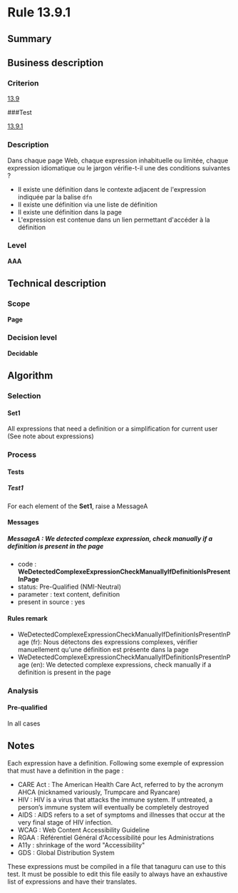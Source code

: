 # Rule 13.9.1

## Summary

## Business description

### Criterion

[13.9](http://references.modernisation.gouv.fr/rgaa/criteres.html#crit-13-9)

###Test

[13.9.1](http://references.modernisation.gouv.fr/rgaa/criteres.html#test-13-9-1)

### Description

Dans chaque page Web, chaque expression inhabituelle ou limit&eacute;e, chaque expression idiomatique ou le jargon v&eacute;rifie-t-il une des conditions suivantes ? 
 
 * Il existe une d&eacute;finition dans le contexte adjacent de l'expression indiqu&eacute;e par la balise `dfn` 
 * Il existe une d&eacute;finition via une liste de d&eacute;finition 
 * Il existe une d&eacute;finition dans la page 
 * L'expression est contenue dans un lien permettant d'acc&eacute;der &agrave; la d&eacute;finition 

### Level

**AAA**

## Technical description

### Scope

**Page**

### Decision level

**Decidable**

## Algorithm

### Selection

#### Set1

All expressions that need a definition or a simplification for current user (See note about expressions)

### Process

#### Tests 

##### Test1

For each element of the **Set1**, raise a MessageA

#### Messages

##### MessageA : We detected complexe expression, check manually if a definition is present in the page

-    code : **WeDetectedComplexeExpressionCheckManuallyIfDefinitionIsPresentInPage** 
-    status: Pre-Qualified (NMI-Neutral)
-    parameter : text content, definition
-    present in source : yes

#### Rules remark

 * WeDetectedComplexeExpressionCheckManuallyIfDefinitionIsPresentInPage (fr): Nous d&eacute;tectons des expressions complexes, v&eacute;rifier manuellement qu'une d&eacute;finition est pr&eacute;sente dans la page
 * WeDetectedComplexeExpressionCheckManuallyIfDefinitionIsPresentInPage (en): We detected complexe expressions, check manually if a definition is present in the page

### Analysis

#### Pre-qualified 

In all cases

## Notes

Each expression have a definition. Following some exemple of expression that must have a definition in the page :
 * CARE Act : The American Health Care Act, referred to by the acronym AHCA (nicknamed variously, Trumpcare and Ryancare)
 * HIV : HIV is a virus that attacks the immune system. If untreated, a person’s immune system will eventually be completely destroyed
 * AIDS : AIDS refers to a set of symptoms and illnesses that occur at the very final stage of HIV infection.
 * WCAG : Web Content Accessibility Guideline
 * RGAA : Référentiel Général d'Accessibilité pour les Administrations
 * A11y : shrinkage of the word "Accessibility"
 * GDS : Global Distribution System

These expressions must be compiled in a file that tanaguru can use to this test. It must be possible to edit this file easily to always have an exhaustive list of expressions and have their translates.